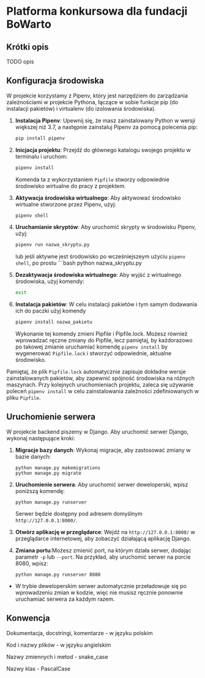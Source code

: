 # Platforma konkursowa dla fundacji BoWarto


## Krótki opis
TODO opis


## Konfiguracja środowiska
W projekcie korzystamy z Pipenv, który jest narzędziem do zarządzania zależnościami w projekcie Pythona, łączące w sobie funkcje pip (do instalacji pakietów) i virtualenv (do izolowania środowiska).

1. **Instalacja Pipenv**: Upewnij się, że masz zainstalowany Python w wersji większej niż 3.7, a następnie zainstaluj Pipenv za pomocą polecenia pip:

    ```bash
    pip install pipenv
    ```

2. **Inicjacja projektu**: Przejdź do głównego katalogu swojego projektu w terminalu i uruchom:

    ```bash
    pipenv install
    ```

    Komenda ta z wykorzystaniem `Pipfile` stworzy odpowiednie środowisko wirtualne do pracy z projektem.
    

3. **Aktywacja środowiska wirtualnego**: Aby aktywować środowisko wirtualne stworzone przez Pipenv, użyj:

    ```bash
    pipenv shell
    ```

4. **Uruchamianie skryptów**: Aby uruchomić skrypty w środowisku Pipenv, użyj:

    ```bash
    pipenv run nazwa_skryptu.py
    ```

    lub jeśli aktywne jest środowisko po wcześniejszeym użyciu `pipenv shell`, po prostu
        ```bash
    python nazwa_skryptu.py

5. **Dezaktywacja środowiska wirtualnego**: Aby wyjść z wirtualnego środowiska, użyj komendy:

    ```bash
    exit
    ```

5. **Instalacja pakietów**: W celu instalacji pakietów i tym samym dodawania ich do paczki użyj komendy

    ```bash
    pipenv install nazwa_pakietu
    ```
    Wykonanie tej komendy zmieni Pipfile i Pipfile.lock. Możesz również wprowadzać ręczne zmiany do Pipfile, lecz pamiętaj, by każdorazowo po takowej zmianie uruchamiać komendę `pipenv install` by wygenerować `Pipfile.lock` i stworzyć odpowiednie, aktualne środowisko.


Pamiętaj, że plik `Pipfile.lock` automatycznie zapisuje dokładne wersje zainstalowanych pakietów, aby zapewnić spójność środowiska na różnych maszynach. Przy kolejnych uruchomieniach projektu, zaleca się używanie poleceń `pipenv install` w celu zainstalowania zależności zdefiniowanych w pliku `Pipfile`.

## Uruchomienie serwera
W projekcie backend piszemy w Django. Aby uruchomić serwer Django, wykonaj następujące kroki:


1. **Migracje bazy danych**: Wykonaj migracje, aby zastosować zmiany w bazie danych:

    ```
    python manage.py makemigrations
    python manage.py migrate
    ```

2. **Uruchomienie serwera**: Aby uruchomić serwer deweloperski, wpisz poniższą komendę:

    ```
    python manage.py runserver
    ```

    Serwer będzie dostępny pod adresem domyślnym `http://127.0.0.1:8000/`.

3. **Otwórz aplikację w przeglądarce**: Wejdź na `http://127.0.0.1:8000/` w przeglądarce internetowej, aby zobaczyć działającą aplikację Django.


4. **Zmiana portu**:Możesz zmienić port, na którym działa serwer, dodając parametr `-p` lub `--port`. Na przykład, aby uruchomić serwer na porcie 8080, wpisz:

    ```
    python manage.py runserver 8080
    ```

- W trybie deweloperskim serwer automatycznie przeładowuje się po wprowadzeniu zmian w kodzie, więc nie musisz ręcznie ponownie uruchamiać serwera za każdym razem.

## Konwencja
Dokumentacja, docstringi, komentarze - w języku polskim

Kod i nazwy plików - w języku angielskim

Nazwy zmiennych i metod - snake_case

Nazwy klas - PascalCase

